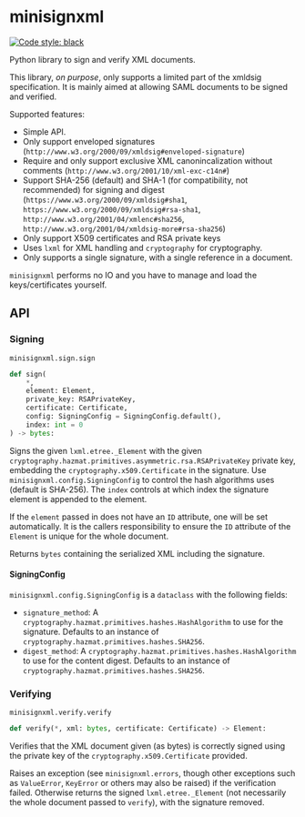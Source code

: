 # minisignxml

[![Code style: black](https://img.shields.io/badge/code%20style-black-000000.svg)](https://github.com/psf/black)


Python library to sign and verify XML documents. 

This library, *on purpose*, only supports a limited part of the xmldsig specification. It is mainly aimed at allowing SAML documents to be signed and verified.

Supported features:

* Simple API.
* Only support enveloped signatures (`http://www.w3.org/2000/09/xmldsig#enveloped-signature`)
* Require and only support exclusive XML canonincalization without comments (`http://www.w3.org/2001/10/xml-exc-c14n#`)
* Support SHA-256 (default) and SHA-1 (for compatibility, not recommended) for signing and digest (`https://www.w3.org/2000/09/xmldsig#sha1`, `https://www.w3.org/2000/09/xmldsig#rsa-sha1`, `http://www.w3.org/2001/04/xmlenc#sha256`, `http://www.w3.org/2001/04/xmldsig-more#rsa-sha256`)
* Only support X509 certificates and RSA private keys
* Uses `lxml` for XML handling and `cryptography` for cryptography.
* Only supports a single signature, with a single reference in a document.

`minisignxml` performs no IO and you have to manage and load the keys/certificates yourself.

## API

### Signing

`minisignxml.sign.sign`

```python
def sign(
    *,
    element: Element,
    private_key: RSAPrivateKey,
    certificate: Certificate,
    config: SigningConfig = SigningConfig.default(),
    index: int = 0
) -> bytes:
```

Signs the given `lxml.etree._Element` with the given `cryptography.hazmat.primitives.asymmetric.rsa.RSAPrivateKey` private key, embedding the `cryptography.x509.Certificate` in the signature. Use `minisignxml.config.SigningConfig` to control the hash algorithms uses (default is SHA-256). The `index` controls at which index the signature element is appended to the element.

If the `element` passed in does not have an `ID` attribute, one will be set automatically. It is the callers responsibility to ensure the `ID` attribute of the `Element` is unique for the whole document.

Returns `bytes` containing the serialized XML including the signature. 

#### SigningConfig

`minisignxml.config.SigningConfig` is a `dataclass` with the following fields:

* `signature_method`: A `cryptography.hazmat.primitives.hashes.HashAlgorithm` to use for the signature. Defaults to an instance of `cryptography.hazmat.primitives.hashes.SHA256`.
* `digest_method`: A `cryptography.hazmat.primitives.hashes.HashAlgorithm` to use for the content digest. Defaults to an instance of `cryptography.hazmat.primitives.hashes.SHA256`.


### Verifying

`minisignxml.verify.verify`

```python
def verify(*, xml: bytes, certificate: Certificate) -> Element:
```

Verifies that the XML document given (as bytes) is correctly signed using the private key of the `cryptography.x509.Certificate` provided. 

Raises an exception (see `minisignxml.errors`, though other exceptions such as `ValueError`, `KeyError` or others may also be raised) if the verification failed. Otherwise returns the signed `lxml.etree._Element` (not necessarily the whole document passed to `verify`), with the signature removed.
